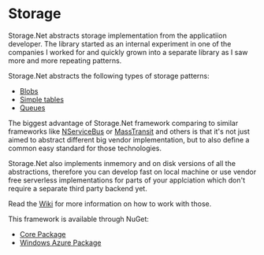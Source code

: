# Storage

Storage.Net abstracts storage implementation from the applicatiion developer. The library started as an internal experiment in one of the companies I worked for and quickly grown into a separate library as I saw more and more repeating patterns.

Storage.Net abstracts the following types of storage patterns:

- [Blobs](https://github.com/aloneguid/storage/wiki/Blobs)
- [Simple tables](https://github.com/aloneguid/storage/wiki/Tables)
- [Queues](https://github.com/aloneguid/storage/wiki/Queues)

The biggest advantage of Storage.Net framework comparing to similar frameworks like [NServiceBus](http://particular.net/nservicebus) or [MassTransit](http://masstransit-project.com/) and others is that it's not just aimed to abstract different big vendor implementation, but to also define a common easy standard for those technologies.

Storage.Net also implements inmemory and on disk versions of all the abstractions, therefore you can develop fast on local machine or use vendor free serverless implementations for parts of your applciation which don't require a separate third party backend yet.

Read the [Wiki](https://github.com/aloneguid/storage/wiki) for more information on how to work with those.

This framework is available through NuGet:

- [Core Package](https://www.nuget.org/packages/Storage.Net)
- [Windows Azure Package](https://www.nuget.org/packages/Storage.Net.WindowsAzure)